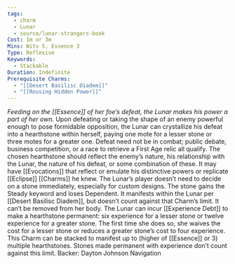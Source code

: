 ```yaml
---
tags:
  - charm
  - Lunar
  - source/lunar-strangers-book
Cost: 1m or 3m
Mins: Wits 5, Essence 3
Type: Reflexive
Keywords:
  - Stackable
Duration: Indefinite
Prerequisite Charms:
  - "[[Desert Basilisc Diadem]]"
  - "[[Rousing Hidden Power]]"
---
```

*Feeding on the [[Essence]] of her foe’s defeat, the Lunar makes his power a part of her own.*
Upon defeating or taking the shape of an enemy powerful enough to pose formidable opposition, the Lunar can crystallize his defeat into a hearthstone within herself, paying one mote for a lesser stone or three motes for a greater one. Defeat need not be in combat; public debate, business competition, or a race to retrieve a First Age relic all qualify.
The chosen hearthstone should reflect the enemy’s nature, his relationship with the Lunar, the nature of his defeat, or some combination of these. It may have [[Evocations]] that reflect or emulate his distinctive powers or replicate [[Eclipse]] [[Charms]] he knew. The Lunar’s player doesn’t need to decide on a stone immediately, especially for custom designs.
The stone gains the Steady keyword and loses Dependent. It manifests within the Lunar per [[Desert Basilisc Diadem]], but doesn’t count against that Charm’s limit. It can’t be removed from her body.
The Lunar can incur [[Experience Debt]] to make a hearthstone permanent: six experience for a lesser stone or twelve experience for a greater stone. The first time she does so, she waives the cost for a lesser stone or reduces a greater stone’s cost to four experience.
This Charm can be stacked to manifest up to (higher of [[Essence]] or 3) multiple hearthstones. Stones made permanent with experience don’t count against this limit.
Backer: Dayton Johnson Navigation